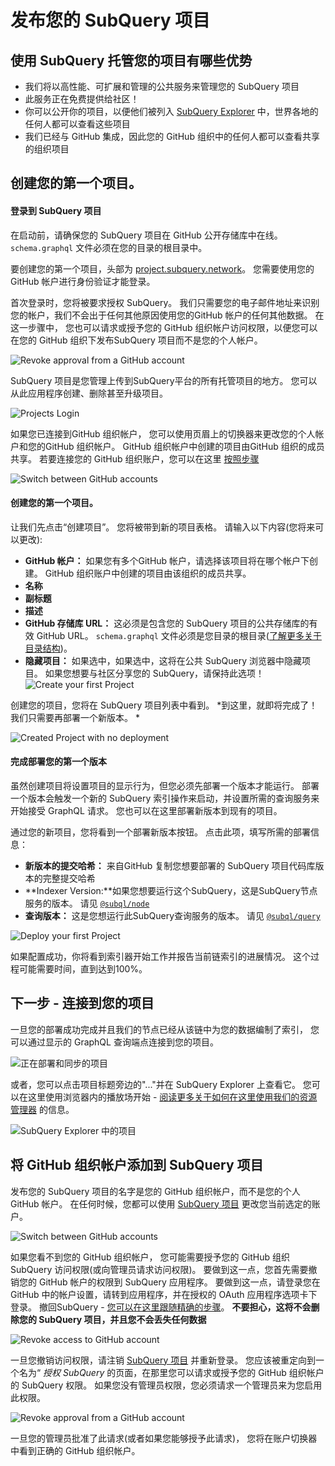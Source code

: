 # 发布您的 SubQuery 项目

## 使用 SubQuery 托管您的项目有哪些优势
- 我们将以高性能、可扩展和管理的公共服务来管理您的 SubQuery 项目
- 此服务正在免费提供给社区！
- 你可以公开你的项目，以便他们被列入 [SubQuery Explorer](https://explorer.subquery.network) 中，世界各地的任何人都可以查看这些项目
- 我们已经与 GitHub 集成，因此您的 GitHub 组织中的任何人都可以查看共享的组织项目

## 创建您的第一个项目。

#### 登录到 SubQuery 项目

在启动前，请确保您的 SubQuery 项目在 GitHub 公开存储库中在线。 `schema.graphql` 文件必须在您的目录的根目录中。

要创建您的第一个项目，头部为 [project.subquery.network](https://project.subquery.network)。 您需要使用您的 GitHub 帐户进行身份验证才能登录。

首次登录时，您将被要求授权 SubQuery。 我们只需要您的电子邮件地址来识别您的帐户，我们不会出于任何其他原因使用您的GitHub 帐户的任何其他数据。 在这一步骤中， 您也可以请求或授予您的 GitHub 组织帐户访问权限，以便您可以在您的 GitHub 组织下发布SubQuery 项目而不是您的个人帐户。

![Revoke approval from a GitHub account](/assets/img/project_auth_request.png)

SubQuery 项目是您管理上传到SubQuery平台的所有托管项目的地方。 您可以从此应用程序创建、删除甚至升级项目。

![Projects Login](/assets/img/projects-dashboard.png)

如果您已连接到GitHub 组织帐户， 您可以使用页眉上的切换器来更改您的个人帐户和您的GitHub 组织帐户。 GitHub 组织帐户中创建的项目由GitHub 组织的成员共享。 若要连接您的 GitHub 组织账户，您可以在这里 [按照步骤](#add-github-organization-account-to-subquery-projects)

![Switch between GitHub accounts](/assets/img/projects-account-switcher.png)

#### 创建您的第一个项目。

让我们先点击“创建项目”。 您将被带到新的项目表格。 请输入以下内容(您将来可以更改):
- **GitHub 帐户：** 如果您有多个GitHub 帐户，请选择该项目将在哪个帐户下创建。 GitHub 组织账户中创建的项目由该组织的成员共享。
- **名称**
- **副标题**
- **描述**
- **GitHub 存储库 URL：** 这必须是包含您的 SubQuery 项目的公共存储库的有效 GitHub URL。 `schema.graphql` 文件必须是您目录的根目录([了解更多关于目录结构](../create/introduction.md#directory-structure))。
- **隐藏项目：** 如果选中，如果选中，这将在公共 SubQuery 浏览器中隐藏项目。 如果您想要与社区分享您的 SubQuery，请保持此选项！ ![Create your first Project](/assets/img/projects-create.png)

创建您的项目，您将在 SubQuery 项目列表中看到。 *到这里，就即将完成了！ 我们只需要再部署一个新版本。 *

![Created Project with no deployment](/assets/img/projects-no-deployment.png)

#### 完成部署您的第一个版本

虽然创建项目将设置项目的显示行为，但您必须先部署一个版本才能运行。 部署一个版本会触发一个新的 SubQuery 索引操作来启动，并设置所需的查询服务来开始接受 GraphQL 请求。 您也可以在这里部署新版本到现有的项目。

通过您的新项目，您将看到一个部署新版本按钮。 点击此项，填写所需的部署信息：
- **新版本的提交哈希：** 来自GitHub 复制您想要部署的 SubQuery 项目代码库版本的完整提交哈希
- **Indexer Version:**如果您想要运行这个SubQuery，这是SubQuery节点服务的版本。 请见 [`@subql/node`](https://www.npmjs.com/package/@subql/node)
- **查询版本：** 这是您想运行此SubQuery查询服务的版本。 请见 [`@subql/query`](https://www.npmjs.com/package/@subql/query)

![Deploy your first Project](https://static.subquery.network/media/projects/projects-first-deployment.png)

如果配置成功，你将看到索引器开始工作并报告当前链索引的进展情况。 这个过程可能需要时间，直到达到100%。

## 下一步 - 连接到您的项目
一旦您的部署成功完成并且我们的节点已经从该链中为您的数据编制了索引， 您可以通过显示的 GraphQL 查询端点连接到您的项目。

![正在部署和同步的项目](/assets/img/projects-deploy-sync.png)

或者，您可以点击项目标题旁边的"..."并在 SubQuery Explorer 上查看它。 您可以在这里使用浏览器内的播放场开始 - [阅读更多关于如何在这里使用我们的资源管理器](../query/query.md) 的信息。

![SubQuery Explorer 中的项目](/assets/img/projects-explorer.png)

## 将 GitHub 组织帐户添加到 SubQuery 项目

发布您的 SubQuery 项目的名字是您的 GitHub 组织帐户，而不是您的个人GitHub 帐户。 在任何时候，您都可以使用 [SubQuery 项目](https://project.subquery.network) 更改您当前选定的账户。

![Switch between GitHub accounts](/assets/img/projects-account-switcher.png)

如果您看不到您的 GitHub 组织帐户， 您可能需要授予您的 GitHub 组织 SubQuery 访问权限(或向管理员请求访问权限)。 要做到这一点，您首先需要撤销您的 GitHub 帐户的权限到 SubQuery 应用程序。 要做到这一点，请登录您在 GitHub 中的帐户设置，请转到应用程序，并在授权的 OAuth 应用程序选项卡下登录。 撤回SubQuery - [您可以在这里跟随精确的步骤](https://docs.github.com/en/github/authenticating-to-github/keeping-your-account-and-data-secure/reviewing-your-authorized-applications-oauth)。 **不要担心，这将不会删除您的 SubQuery 项目，并且您不会丢失任何数据**

![Revoke access to GitHub account](/assets/img/project_auth_revoke.png)

一旦您撤销访问权限，请注销 [SubQuery 项目](https://project.subquery.network) 并重新登录。 您应该被重定向到一个名为“ *授权 SubQuery* 的页面，在那里您可以请求或授予您的 GitHub 组织帐户的 SubQuery 权限。 如果您没有管理员权限，您必须请求一个管理员来为您启用此权限。

![Revoke approval from a GitHub account](/assets/img/project_auth_request.png)

一旦您的管理员批准了此请求(或者如果您能够授予此请求)， 您将在账户切换器中看到正确的 GitHub 组织帐户。
